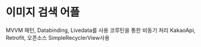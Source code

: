 # 이미지 검색 어플

MVVM 패턴, Databinding, Livedata를 사용
코루틴을 통한 비동기 처리
KakaoApi, Retrofit, 오픈소스 SimpleRecyclerView사용
